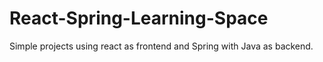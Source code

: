 # React-Spring-Learning-Space
Simple projects using react as frontend and Spring with Java as backend.
